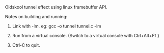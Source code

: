 Oldskool tunnel effect using linux framebuffer API.

Notes on building and running:

1. Link with -lm. eg: gcc -o tunnel tunnel.c -lm

2. Run from a virtual console. (Switch to a virtual console with Ctrl+Alt+F1.)

3. Ctrl-C to quit.



